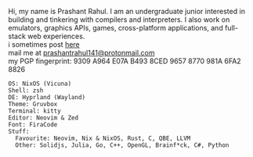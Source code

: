 Hi, my name is Prashant Rahul. I am an undergraduate junior interested in building and tinkering with compilers and interpreters. I also work on emulators, graphics APIs, games, cross-platform applications, and full-stack web experiences.\
i sometimes post [here](https://prashantrahul.com/posts/)\
mail me at [prashantrahul141@protonmail.com](mailto:prashantrahul141@protonmail.com)\
my PGP fingerprint: 9309 A964 E07A B493 8CED 9657 8770 981A 6FA2 8826

```env
OS: NixOS (Vicuna)
Shell: zsh
DE: Hyprland (Wayland)
Theme: Gruvbox
Terminal: kitty
Editor: Neovim & Zed
Font: FiraCode
Stuff:
  Favourite: Neovim, Nix & NixOS, Rust, C, QBE, LLVM
  Other: Solidjs, Julia, Go, C++, OpenGL, Brainf*ck, C#, Python
```
<!--
#### Favourite Stuff
![Neovim](https://img.shields.io/badge/Neovim-0c1017.svg?logo=neovim&logoColor=54AEFF&style=for-the-badge)
![Nix](https://img.shields.io/badge/nixos-0c1017.svg?logo=nixos&logoColor=54AEFF&style=for-the-badge)
![Rust](https://img.shields.io/badge/Rust-0c1017.svg?logo=rust&logoColor=54AEFF&style=for-the-badge)
![C](https://img.shields.io/badge/c-0c1017.svg?logo=c&logoColor=54AEFF&style=for-the-badge)
![Typescript](https://img.shields.io/badge/Typescript-0c1017.svg?logo=typescript&logoColor=54AEFF&style=for-the-badge)
![Solid](https://img.shields.io/badge/solid-0c1017.svg?logo=solid&logoColor=54AEFF&style=for-the-badge)
![OpenGL](https://img.shields.io/badge/OpenGL-0c1017.svg?logo=opengl&logoColor=54AEFF&style=for-the-badge)
#### Some of the other stuff I do
![Go](https://custom-icon-badges.demolab.com/badge/go-0c1017.svg?logo=go&logoColor=54AEFF&style=for-the-badge)
![C++](https://custom-icon-badges.demolab.com/badge/C++-0c1017.svg?logo=cpp2&logoColor=54AEFF&style=for-the-badge)
![NextJS](https://img.shields.io/badge/Nextjs-0c1017.svg?logo=nextdotjs&logoColor=54AEFF&style=for-the-badge)
![React native](https://img.shields.io/badge/React_native-0c1017.svg?logo=react&logoColor=54AEFF&style=for-the-badge)
![C#](https://custom-icon-badges.demolab.com/badge/C%23-0c1017.svg?logo=cs2&logoColor=54AEFF&style=for-the-badge)
![Python](https://img.shields.io/badge/Python-0c1017.svg?logo=python&logoColor=54AEFF&style=for-the-badge) -->
